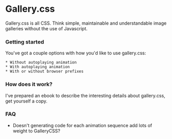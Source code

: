 # Gallery.css

Gallery.css is all CSS. Think simple, maintainable and understandable image galleries without the use of Javascript. 

### Getting started

You've got a couple options with how you'd like to use gallery.css:

	* Without autoplaying animation
	* With autoplaying animation
	* With or without browser prefixes

### How does it work? 

I've prepared an ebook to describe the interesting details about gallery.css, get yourself a copy.

### FAQ

* Doesn't generating code for each animation sequence add lots of weight to GalleryCSS? 